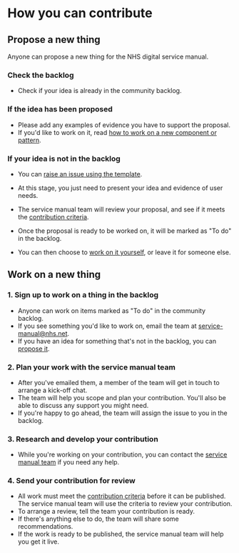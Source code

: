 # How you can contribute

## Propose a new thing

Anyone can propose a new thing for the NHS digital service manual.

### Check the backlog

- Check if your idea is already in the community backlog.

### If the idea has been proposed

- Please add any examples of evidence you have to support the proposal.
- If you'd like to work on it, read [how to work on a new component or pattern](#work-on-a-new-thing).

### If your idea is not in the backlog

- You can [raise an issue using the template](ISSUE_TEMPLATE.md).

- At this stage, you just need to present your idea and evidence of user needs.
- The service manual team will review your proposal, and see if it meets the [contribution criteria](CRITERIA.md).
- Once the proposal is ready to be worked on, it will be marked as "To do" in the backlog.
- You can then choose to [work on it yourself](#work-on-a-new-thing), or leave it for someone else.

## Work on a new thing

### 1. Sign up to work on a thing in the backlog

- Anyone can work on items marked as "To do" in the community backlog.
- If you see something you'd like to work on, email the team at [service-manual@nhs.net](mailto:service-manual@nhs.net).
- If you have an idea for something that's not in the backlog, you can [propose it](#propose-a-new-thing).

### 2. Plan your work with the service manual team

- After you've emailed them, a member of the team will get in touch to arrange a kick-off chat.
- The team will help you scope and plan your contribution. You'll also be able to discuss any support you might need.
- If you're happy to go ahead, the team will assign the issue to you in the backlog.

### 3. Research and develop your contribution

- While you're working on your contribution, you can contact the [service manual team](mailto:service-manual@nhs.net) if you need any help.

### 4. Send your contribution for review

- All work must meet the [contribution criteria](CRITERIA.md) before it can be published. The service manual team will use the criteria to review your contribution.
- To arrange a review, tell the team your contribution is ready.
- If there's anything else to do, the team will share some recommendations.
- If the work is ready to be published, the service manual team will help you get it live.
